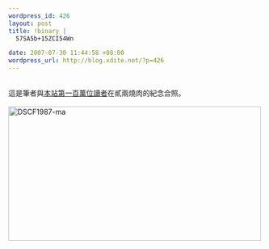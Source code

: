 ```yaml
--- 
wordpress_id: 426
layout: post
title: !binary |
  57SA5b+15ZCI54Wn

date: 2007-07-30 11:44:58 +08:00
wordpress_url: http://blog.xdite.net/?p=426
---
```

<br />這是筆者與<a href="http://blog.xdite.net/?p=418">本站第一百萬位讀者</a>在貳兩燒肉的紀念合照。<br /><br /><a href="http://www.flickr.com/photos/14765209@N00/946140281/" title="相片分享"><img src="http://farm2.static.flickr.com/1040/946140281_1656bf2edb.jpg" alt="DSCF1987-ma" height="266" width="500" /></a>
